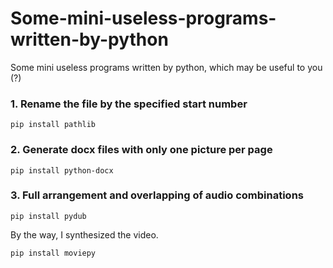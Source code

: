 # Some-mini-useless-programs-written-by-python
Some mini useless programs written by python, which may be useful to you (?)



### 1. Rename the file by the specified start number

```
pip install pathlib
```



### 2. Generate docx files with only one picture per page

```
pip install python-docx
```



### 3. Full arrangement and overlapping of audio combinations

```
pip install pydub
```

By the way, I synthesized the video.

```
pip install moviepy
```